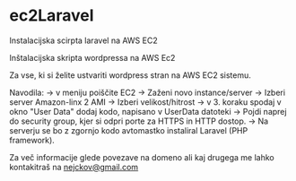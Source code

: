# ec2Laravel
Instalacijska scirpta laravel na AWS EC2

Inštalacijska skripta wordpressa na AWS Ec2

Za vse, ki si želite ustvariti wordpress stran na AWS EC2 sistemu.

Navodila:
-> v meniju poiščite EC2
-> Zaženi novo instance/server
-> Izberi server Amazon-linx 2 AMI
-> Izberi velikost/hitrost
-> v 3. koraku spodaj v okno "User Data" dodaj kodo, napisano v UserData datoteki
-> Pojdi naprej do security group, kjer si odpri porte za HTTPS in HTTP dostop.
-> Na serverju se bo z zgornjo kodo avtomastko instaliral Laravel (PHP framework).

Za več informacije glede povezave na domeno ali kaj drugega me lahko kontakitraš na nejckov@gmail.com
